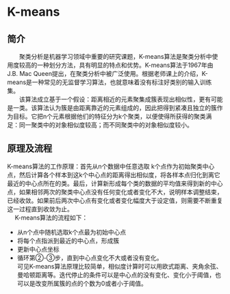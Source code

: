 # K-means
## 简介
　　聚类分析是机器学习领域中重要的研究课题，K-means算法是聚类分析中使用度较高的一种划分方法，具有明显的特点和优势。K-means算法于1967年由J.B. Mac Queen提出，在聚类分析中被广泛使用。根据老师课上的介绍，K-means是一种常见的无监督学习算法，也就意味着没有标注好类别的输入训练集。<br>
　　该算法成立基于一个假设：距离相近的元素聚集成簇表现出相似性，更有可能是一类。该算法认为簇是由距离靠近的元素组成的，因此把得到紧凑且独立的簇作为目标。它把n个元素根据他们的特征分为k个聚类，以便使得所获得的聚类满足：同一聚类中的对象相似度较高；而不同聚类中的对象相似度较小。
## 原理及流程　　　　　
K-means算法的工作原理：首先从n个数据中任意选取 k个点作为初始聚类中心点，然后计算各个样本到这k个中心点的距离得出相似度，将各样本点归化到离它最近的中心点所在的类。最后，计算新形成每个类的数据的平均值来得到新的中心点，如果相邻两次的聚类中心点没有任何变化或者变化不大，说明样本调整结束，已经收敛。如果前后两次中心点有变化或者变化幅度大于设定值，则需要不断重复这一过程直到收敛为止。<br>　
K-means算法的流程如下：
* 从n个点中随机选取k个点最为初始中心点　　
* 将每个点指派到最近的中心点，形成簇
* 更新中心点坐标　　　
* 循环第②-③步，直到中心点变化不大或者没有变化。<br>
可见K-means算法原理比较简单，相似度计算时可以用欧式距离、夹角余弦、曼哈顿距离等。迭代停止的条件可以是中心点的没有变化、变化小于阈值，也可以是改变所属簇的点的个数为0或者小于阈值。
